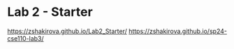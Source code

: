 # Lab 2 - Starter
https://zshakirova.github.io/Lab2_Starter/ 
https://zshakirova.github.io/sp24-cse110-lab3/
